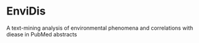 # EnviDis
A text-mining analysis of environmental phenomena and correlations with diease in PubMed abstracts
